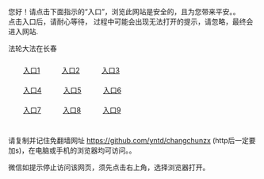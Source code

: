 您好！请点击下面指示的“入口”，浏览此网站是安全的，且为您带来平安。。 <br/>
点击入口后，请耐心等待， 过程中可能会出现无法打开的提示，请忽略，最终会进入网站. </br>

法轮大法在长春<br/>
<div style="padding:10px"><a style="margin:20px" target="_blank" href="https://d228mo32h3xuv2.cloudfront.net/2Qpsp?ywekbwij" id="ccLink1" rel="nofollow">入口1</a> <a target="_blank" style="margin:20px" href="https://d25pr2ucvsz96f.cloudfront.net/2Qpsp?bnsvtud" id="ccLink2" rel="nofollow">入口2</a> <a style="margin:20px" target="_blank" href="https://d35y1q6zczuzn9.cloudfront.net/2Qpsp?okefylhx" id="ccLink3" rel="nofollow">入口3</a></div>

<div style="padding:10px" ><a style="margin:20px" target="_blank" href="https://d228mo32h3xuv2.cloudfront.net/2Qpsp?ywekbwij" id="ccLink4" rel="nofollow">入口4</a> <a style="margin:20px" href="https://d25pr2ucvsz96f.cloudfront.net/2Qpsp?bnsvtud" target="_blank" id="ccLink5" rel="nofollow">入口5</a> <a style="margin:20px" href="https://d35y1q6zczuzn9.cloudfront.net/2Qpsp?okefylhx" target="_blank" id="ccLink6" rel="nofollow">入口6</a></div>

<div style="padding:10px"><a style="margin:20px" target="_blank" href="https://d228mo32h3xuv2.cloudfront.net/2Qpsp?ywekbwij" id="ccLink7" rel="nofollow">入口7</a> <a style="margin:20px" href="https://d25pr2ucvsz96f.cloudfront.net/2Qpsp?bnsvtud" target="_blank" id="ccLink8" rel="nofollow">入口8</a> <a style="margin:20px" target="_blank" href="https://d35y1q6zczuzn9.cloudfront.net/2Qpsp?okefylhx" id="ccLink9" rel="nofollow">入口9</a></div>

<br/>



请复制并记住免翻墙网址 https://github.com/yntd/changchunzx (http后一定要加s)，在电脑或手机的浏览器均可访问。。<br/>

微信如提示停止访问该网页，须先点击右上角，选择浏览器打开。
